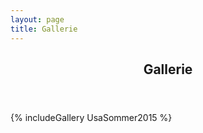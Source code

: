 ```yaml
---
layout: page
title: Gallerie
---
```


<section class="main style3 primary">
  <div class="content">
   <header>
     <h2>Gallerie</h2>
   </header>
   <p>{% includeGallery UsaSommer2015 %}</p>
  </div>
</section>
